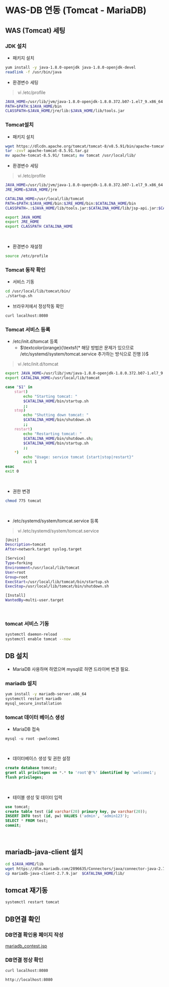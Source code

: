 # WAS-DB 연동 (Tomcat - MariaDB)

## WAS (Tomcat) 세팅
### JDK 설치
* 패키지 설치
```bash
yum install -y java-1.8.0-openjdk java-1.8.0-openjdk-devel
readlink -f /usr/bin/java
```

* 환경변수 세팅
>vi /etc/profile
```bash
JAVA_HOME=/usr/lib/jvm/java-1.8.0-openjdk-1.8.0.372.b07-1.el7_9.x86_64
PATH=$PATH:$JAVA_HOME/bin
CLASSPATH=$JAVA_HOME/jre/lib:$JAVA_HOME/lib/tools.jar
```

### Tomcat설치

* 패키지 설치
```bash
wget https://dlcdn.apache.org/tomcat/tomcat-8/v8.5.91/bin/apache-tomcat-8.5.91.tar.gz
tar -zxvf apache-tomcat-8.5.91.tar.gz 
mv apache-tomcat-8.5.91/ tomcat; mv tomcat /usr/local/lib/
```

* 환경변수 세팅
>vi /etc/profile
```bash
JAVA_HOME=/usr/lib/jvm/java-1.8.0-openjdk-1.8.0.372.b07-1.el7_9.x86_64
JRE_HOME=$JAVA_HOME/jre

CATALINA_HOME=/usr/local/lib/tomcat
PATH=$PATH:$JAVA_HOME/bin:$JRE_HOME/bin:$CATALINA_HOME/bin
CLASSPATH=.:$JAVA_HOME/lib/tools.jar:$CATALINA_HOME/lib/jsp-api.jar:$CATALINA_HOME/lib/servlet-api.jar

export JAVA_HOME
export JRE_HOME
export CLASSPATH CATALINA_HOME
```
<br>

* 환경변수 재설정
```bash
source /etc/profile
```

### Tomcat 동작 확인
- 서비스 기동
```bash
cd /usr/local/lib/tomcat/bin/
./startup.sh
```

- 브라우저에서 정상작동 확인
```bash
curl localhost:8080
```

### Tomcat 서비스 등록 
* /etc/init.d/tomcat 등록
	* $\textcolor{orange}{\textsf{* 해당 방법은 문제가 있으므로 /etc/systemd/system/tomcat.service 추가하는 방식으로 진행 }}$ 
>vi /etc/init.d/tomcat 
```bash
export JAVA_HOME=/usr/lib/jvm/java-1.8.0-openjdk-1.8.0.372.b07-1.el7_9.x86_64
export CATALINA_HOME=/usr/local/lib/tomcat

case "$1" in
    start)
        echo "Starting tomcat: "
        $CATALINA_HOME/bin/startup.sh
        ;;
    stop)
        echo "Shutting down tomcat: "
        $CATALINA_HOME/bin/shutdown.sh
        ;;
    restart)
        echo "Restarting tomcat: "
        $CATALINA_HOME/bin/shutdown.sh;
        $CATALINA_HOME/bin/startup.sh
        ;;
    *)
        echo "Usage: service tomcat {start|stop|restart}"
        exit 1
esac
exit 0
```
<br>

* 권한 변경
```bash
chmod 775 tomcat
```
<br>

* /etc/systemd/system/tomcat.service 등록
>vi /etc/systemd/system/tomcat.service
```bash
[Unit]
Description=tomcat
After=network.target syslog.target

[Service]
Type=forking
Environment=/usr/local/lib/tomcat
User=root
Group=root
ExecStart=/usr/local/lib/tomcat/bin/startup.sh
ExecStop=/usr/local/lib/tomcat/bin/shutdown.sh

[Install]
WantedBy=multi-user.target
```
<br>

### tomcat 서비스 기동
```bash
systemctl daemon-reload
systemctl enable tomcat --now
```


## DB 설치
 * MariaDB 사용하며 하였으며 mysql로 하면 드라이버 변경 필요.
 
### mariadb 설치
```bash
yum install -y mariadb-server.x86_64
systemctl restart mariadb
mysql_secure_installation
```

### tomcat 데이터 베이스 생성
* MariaDB 접속
```
mysql -u root -pwelcome1
```
<br>

* 데이터베이스 생성 및 권한 설정
```sql
create database tomcat;
grant all privileges on *.* to 'root'@'%' identified by 'welcome1';
flush privileges;
```
<br>

 - 테이블 생성 및 데이터 입력
 ```sql
use tomcat;
create table test (id varchar(20) primary key, pw varchar(20));
INSERT INTO test (id, pw) VALUES ('admin', 'admin123');
SELECT * FROM test;
commit;
```
<br>

## mariadb-java-client 설치
```bash
cd $JAVA_HOME/lib
wget https://dlm.mariadb.com/2896635/Connectors/java/connector-java-2.7.9/mariadb-java-client-2.7.9.jar
cp mariadb-java-client-2.7.9.jar  $CATALINA_HOME/lib/
```
## tomcat 재기동
```bash
systemctl restart tomcat
```


## DB연결 확인

### DB연결 확인용 페이지 작성
[mariadb_contest.jsp](https://github.com/wocheon/2.Linux/blob/main/tomcat/mariadb_contest.jsp)

### DB연결 정상 확인
```bash
curl localhost:8080 
```
```
http://localhost:8080 
```

